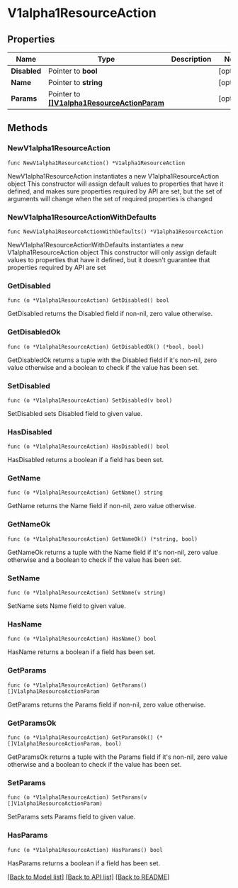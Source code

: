 # V1alpha1ResourceAction

## Properties

Name | Type | Description | Notes
------------ | ------------- | ------------- | -------------
**Disabled** | Pointer to **bool** |  | [optional] 
**Name** | Pointer to **string** |  | [optional] 
**Params** | Pointer to [**[]V1alpha1ResourceActionParam**](V1alpha1ResourceActionParam.md) |  | [optional] 

## Methods

### NewV1alpha1ResourceAction

`func NewV1alpha1ResourceAction() *V1alpha1ResourceAction`

NewV1alpha1ResourceAction instantiates a new V1alpha1ResourceAction object
This constructor will assign default values to properties that have it defined,
and makes sure properties required by API are set, but the set of arguments
will change when the set of required properties is changed

### NewV1alpha1ResourceActionWithDefaults

`func NewV1alpha1ResourceActionWithDefaults() *V1alpha1ResourceAction`

NewV1alpha1ResourceActionWithDefaults instantiates a new V1alpha1ResourceAction object
This constructor will only assign default values to properties that have it defined,
but it doesn't guarantee that properties required by API are set

### GetDisabled

`func (o *V1alpha1ResourceAction) GetDisabled() bool`

GetDisabled returns the Disabled field if non-nil, zero value otherwise.

### GetDisabledOk

`func (o *V1alpha1ResourceAction) GetDisabledOk() (*bool, bool)`

GetDisabledOk returns a tuple with the Disabled field if it's non-nil, zero value otherwise
and a boolean to check if the value has been set.

### SetDisabled

`func (o *V1alpha1ResourceAction) SetDisabled(v bool)`

SetDisabled sets Disabled field to given value.

### HasDisabled

`func (o *V1alpha1ResourceAction) HasDisabled() bool`

HasDisabled returns a boolean if a field has been set.

### GetName

`func (o *V1alpha1ResourceAction) GetName() string`

GetName returns the Name field if non-nil, zero value otherwise.

### GetNameOk

`func (o *V1alpha1ResourceAction) GetNameOk() (*string, bool)`

GetNameOk returns a tuple with the Name field if it's non-nil, zero value otherwise
and a boolean to check if the value has been set.

### SetName

`func (o *V1alpha1ResourceAction) SetName(v string)`

SetName sets Name field to given value.

### HasName

`func (o *V1alpha1ResourceAction) HasName() bool`

HasName returns a boolean if a field has been set.

### GetParams

`func (o *V1alpha1ResourceAction) GetParams() []V1alpha1ResourceActionParam`

GetParams returns the Params field if non-nil, zero value otherwise.

### GetParamsOk

`func (o *V1alpha1ResourceAction) GetParamsOk() (*[]V1alpha1ResourceActionParam, bool)`

GetParamsOk returns a tuple with the Params field if it's non-nil, zero value otherwise
and a boolean to check if the value has been set.

### SetParams

`func (o *V1alpha1ResourceAction) SetParams(v []V1alpha1ResourceActionParam)`

SetParams sets Params field to given value.

### HasParams

`func (o *V1alpha1ResourceAction) HasParams() bool`

HasParams returns a boolean if a field has been set.


[[Back to Model list]](../README.md#documentation-for-models) [[Back to API list]](../README.md#documentation-for-api-endpoints) [[Back to README]](../README.md)


